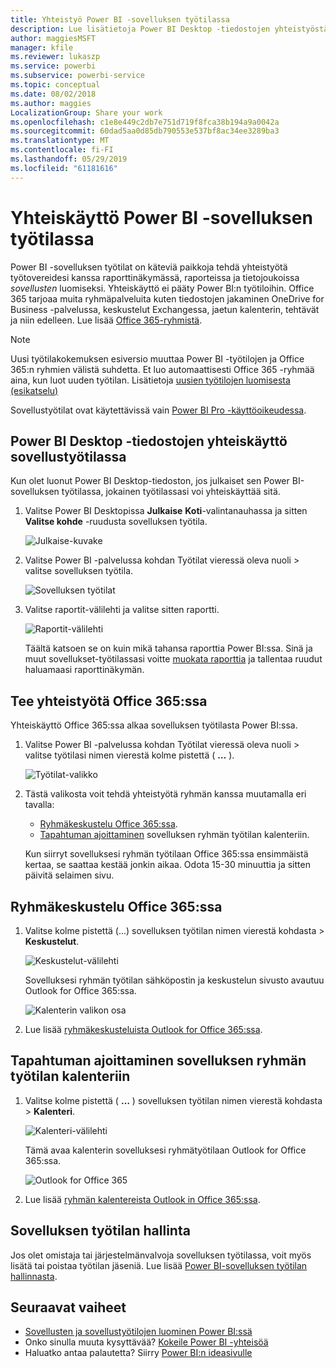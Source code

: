 ```yaml
---
title: Yhteistyö Power BI -sovelluksen työtilassa
description: Lue lisätietoja Power BI Desktop -tiedostojen yhteistyöstä sovelluksen työtilassa sekä Office 365-palveluista kuten tiedostojen jakamisesta OneDrive for Business -palvelussa, keskusteluista Exchange-palvelussa, kalenterista ja tehtävistä.
author: maggiesMSFT
manager: kfile
ms.reviewer: lukaszp
ms.service: powerbi
ms.subservice: powerbi-service
ms.topic: conceptual
ms.date: 08/02/2018
ms.author: maggies
LocalizationGroup: Share your work
ms.openlocfilehash: c1e8e449c2db7e751d719f8fca38b194a9a0042a
ms.sourcegitcommit: 60dad5aa0d85db790553e537bf8ac34ee3289ba3
ms.translationtype: MT
ms.contentlocale: fi-FI
ms.lasthandoff: 05/29/2019
ms.locfileid: "61181616"
---
```

# <a name="collaborate-in-your-power-bi-app-workspace"></a>Yhteiskäyttö Power BI -sovelluksen työtilassa
Power BI -sovelluksen työtilat on käteviä paikkoja tehdä yhteistyötä työtovereidesi kanssa raporttinäkymässä, raporteissa ja tietojoukoissa *sovellusten* luomiseksi. Yhteiskäyttö ei pääty Power BI:n työtiloihin. Office 365 tarjoaa muita ryhmäpalveluita kuten tiedostojen jakaminen OneDrive for Business -palvelussa, keskustelut Exchangessa, jaetun kalenterin, tehtävät ja niin edelleen. Lue lisää [Office 365-ryhmistä](https://support.office.com/article/Create-a-group-in-Office-365-7124dc4c-1de9-40d4-b096-e8add19209e9).

> [!NOTE]
> Uusi työtilakokemuksen esiversio muuttaa Power BI -työtilojen ja Office 365:n ryhmien välistä suhdetta. Et luo automaattisesti Office 365 -ryhmää aina, kun luot uuden työtilan. Lisätietoja [uusien työtilojen luomisesta (esikatselu)](service-create-the-new-workspaces.md)

Sovellustyötilat ovat käytettävissä vain [Power BI Pro -käyttöoikeudessa](service-features-license-type.md).

## <a name="collaborate-on-power-bi-desktop-files-in-your-app-workspace"></a>Power BI Desktop -tiedostojen yhteiskäyttö sovellustyötilassa
Kun olet luonut Power BI Desktop-tiedoston, jos julkaiset sen Power BI-sovelluksen työtilassa, jokainen työtilassasi voi yhteiskäyttää sitä.

1. Valitse Power BI Desktopissa **Julkaise** **Koti**-valintanauhassa ja sitten **Valitse kohde** -ruudusta sovelluksen työtila.
   
    ![Julkaise-kuvake](media/service-collaborate-power-bi-workspace/power-bi-group-publish-pbix.png)
2. Valitse Power BI -palvelussa kohdan Työtilat vieressä oleva nuoli > valitse sovelluksen työtila.
   
    ![Sovelluksen työtilat](media/service-collaborate-power-bi-workspace/power-bi-workspace-nav-arrow.png)
3. Valitse raportit-välilehti ja valitse sitten raportti.
   
    ![Raportit-välilehti](media/service-collaborate-power-bi-workspace/power-bi-workspace-report.png)
   
    Täältä katsoen se on kuin mikä tahansa raporttia Power BI:ssa. Sinä ja muut sovellukset-työtilassasi voitte [muokata raporttia](consumer/end-user-reports.md) ja tallentaa ruudut haluamaasi raporttinäkymän.

## <a name="collaborate-in-office-365"></a>Tee yhteistyötä Office 365:ssa
Yhteiskäyttö Office 365:ssa alkaa sovelluksen työtilasta Power BI:ssa.

1. Valitse Power BI -palvelussa kohdan Työtilat vieressä oleva nuoli > valitse työtilasi nimen vierestä kolme pistettä ( **…** ). 
   
   ![Työtilat-valikko](media/service-collaborate-power-bi-workspace/power-bi-app-ellipsis.png)
2. Tästä valikosta voit tehdä yhteistyötä ryhmän kanssa muutamalla eri tavalla: 
   
   * [Ryhmäkeskustelu Office 365:ssa](service-collaborate-power-bi-workspace.md#have-a-group-conversation-in-office-365).
   * [Tapahtuman ajoittaminen](service-collaborate-power-bi-workspace.md#schedule-an-event-on-the-apps-group-workspace-calendar) sovelluksen ryhmän työtilan kalenteriin.
   
   Kun siirryt sovelluksesi ryhmän työtilaan Office 365:ssa ensimmäistä kertaa, se saattaa kestää jonkin aikaa. Odota 15-30 minuuttia ja sitten päivitä selaimen sivu.

## <a name="have-a-group-conversation-in-office-365"></a>Ryhmäkeskustelu Office 365:ssa
1. Valitse kolme pistettä (...) sovelluksen työtilan nimen vierestä kohdasta \> **Keskustelut**. 
   
    ![Keskustelut-välilehti](media/service-collaborate-power-bi-workspace/power-bi-app-ellipsis.png)
   
   Sovelluksesi ryhmän työtilan sähköpostin ja keskustelun sivusto avautuu Outlook for Office 365:ssa.
   
   ![Kalenterin valikon osa](media/service-collaborate-power-bi-workspace/pbi_grps_o365convo.png)
2. Lue lisää [ryhmäkeskusteluista Outlook for Office 365:ssa](https://support.office.com/Article/Have-a-group-conversation-a0482e24-a769-4e39-a5ba-a7c56e828b22).

## <a name="schedule-an-event-on-the-apps-group-workspace-calendar"></a>Tapahtuman ajoittaminen sovelluksen ryhmän työtilan kalenteriin
1. Valitse kolme pistettä ( **…** ) sovelluksen työtilan nimen vierestä kohdasta \> **Kalenteri**. 
   
   ![Kalenteri-välilehti](media/service-collaborate-power-bi-workspace/power-bi-app-ellipsis.png)
   
   Tämä avaa kalenterin sovelluksesi ryhmätyötilaan Outlook for Office 365:ssa.
   
   ![Outlook for Office 365](media/service-collaborate-power-bi-workspace/pbi_grps_o365_calendar.png)
2. Lue lisää [ryhmän kalentereista Outlook in Office 365:ssa](https://support.office.com/Article/Add-edit-and-subscribe-to-group-events-0cf1ad68-1034-4306-b367-d75e9818376a).

## <a name="manage-an-app-workspace"></a>Sovelluksen työtilan hallinta
Jos olet omistaja tai järjestelmänvalvoja sovelluksen työtilassa, voit myös lisätä tai poistaa työtilan jäseniä. Lue lisää [Power BI-sovelluksen työtilan hallinnasta](service-manage-app-workspace-in-power-bi-and-office-365.md).

## <a name="next-steps"></a>Seuraavat vaiheet
* [Sovellusten ja sovellustyötilojen luominen Power BI:ssä](service-create-distribute-apps.md)
* Onko sinulla muuta kysyttävää? [Kokeile Power BI -yhteisöä](http://community.powerbi.com/)
* Haluatko antaa palautetta? Siirry [Power BI:n ideasivulle](https://ideas.powerbi.com/forums/265200-power-bi)

